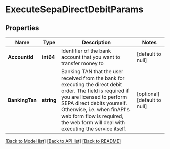# ExecuteSepaDirectDebitParams

## Properties
Name | Type | Description | Notes
------------ | ------------- | ------------- | -------------
**AccountId** | **int64** | Identifier of the bank account that you want to transfer money to | [default to null]
**BankingTan** | **string** | Banking TAN that the user received from the bank for executing the direct debit order. The field is required if you are licensed to perform SEPA direct debits yourself. Otherwise, i.e. when finAPI&#39;s web form flow is required, the web form will deal with executing the service itself. | [optional] [default to null]

[[Back to Model list]](../README.md#documentation-for-models) [[Back to API list]](../README.md#documentation-for-api-endpoints) [[Back to README]](../README.md)


